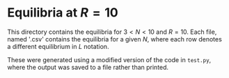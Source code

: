 # Equilibria at $R = 10$

This directory contains the equilibria for $3 < N < 10$ and $R = 10$. Each file, named '<N>.csv' contains the equilibria for a given $N$, where each row denotes a different equilibrium in $L$ notation.

These were generated using a modified version of the code in `test.py`, where the output was saved to a file rather than printed.